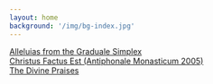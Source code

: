 ```yaml
---
layout: home 
background: '/img/bg-index.jpg' 
---
```


[Alleluias from the Graduale Simplex](<./pdf/Alleluias from the Graduale Simplex.pdf>)  
[Christus Factus Est (Antiphonale Monasticum 2005)](/pdf/christus-factus-est.pdf)  
[The Divine Praises](/pdf/the-divine-praises.pdf)